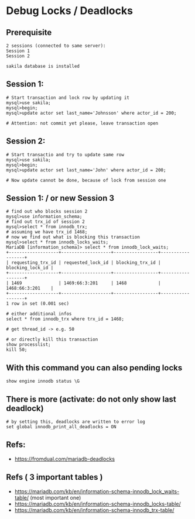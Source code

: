 # Debug Locks / Deadlocks 

## Prerequisite 

```
2 sessions (connected to same server):
Session 1
Session 2 

sakila database is installed 

```

## Session 1:

```
# Start transaction and lock row by updating it 
mysql>use sakila;
mysql>begin;
mysql>update actor set last_name='Johnsson' where actor_id = 200;

# Attention: not commit yet please, leave transaction open 

```

## Session 2:

```
# Start transactio and try to update same row 
mysql>use sakila;
mysql>begin;
mysql>update actor set last_name='John' where actor_id = 200;

# Now update cannot be done, because of lock from session one 

```

## Session 1: / or new Session 3 

```
# find out who blocks session 2 
mysql>use information_schema;
# find out trx_id of session 2 
mysql>select * from innodb_trx;
# assuming we have trx_id 1468; 
# now we find out what is blocking this transaction
mysql>select * from innodb_locks_waits; 
MariaDB [information_schema]> select * from innodb_lock_waits;
+-------------------+-------------------+-----------------+------------------+
| requesting_trx_id | requested_lock_id | blocking_trx_id | blocking_lock_id |
+-------------------+-------------------+-----------------+------------------+
| 1469              | 1469:66:3:201     | 1468            | 1468:66:3:201    |
+-------------------+-------------------+-----------------+------------------+
1 row in set (0.001 sec)

# either additional infos 
select * from innodb_trx where trx_id = 1468;

# get thread_id -> e.g. 50

# or directly kill this transaction 
show processlist;
kill 50;

```

## With this command you can also pending locks 

```
show engine innodb status \G
```


## There is more (activate: do not only show last deadlock)

```
# by setting this, deadlocks are written to error log 
set global innodb_print_all_deadlocks = ON
```


## Refs:

  * https://fromdual.com/mariadb-deadlocks

## Refs ( 3 important tables )  

  * https://mariadb.com/kb/en/information-schema-innodb_lock_waits-table/ (most important one) 
  * https://mariadb.com/kb/en/information-schema-innodb_locks-table/
  * https://mariadb.com/kb/en/information-schema-innodb_trx-table/
